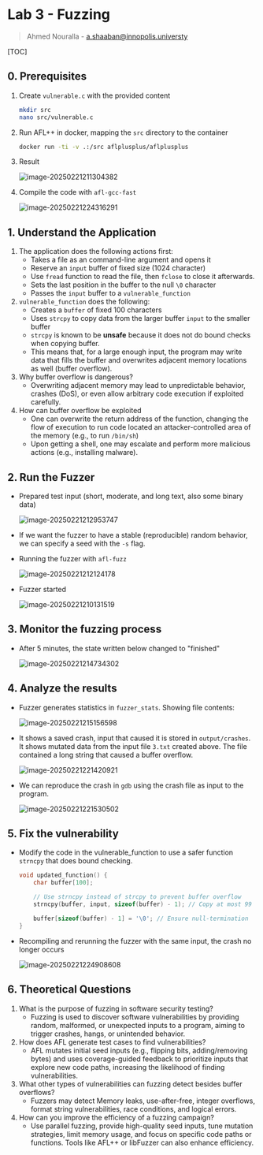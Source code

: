 # Lab 3 - Fuzzing

> Ahmed Nouralla - a.shaaban@innopolis.universty

[TOC]

## 0. Prerequisites

1. Create `vulnerable.c` with the provided content

   ```bash
   mkdir src
   nano src/vulnerable.c
   ```

1. Run AFL++ in docker, mapping the `src` directory to the container

   ```bash
   docker run -ti -v .:/src aflplusplus/aflplusplus
   ```

4. Result

   ![image-20250221211304382](https://i.imgur.com/gKLFgGb.png)

5. Compile the code with `afl-gcc-fast`

   ![image-20250221224316291](https://i.imgur.com/8LIebLO.png)

## 1. Understand the Application

1. The application does the following actions first:
   - Takes a file as an command-line argument and opens it
   - Reserve an `input` buffer of fixed size (1024 character)
   - Use `fread` function to read the file, then `fclose` to close it afterwards.
   - Sets the last position in the buffer to the null `\0` character
   - Passes the `input` buffer to a `vulnerable_function`
1. `vulnerable_function` does the following:
   - Creates a `buffer` of fixed 100 characters
   - Uses `strcpy` to copy data from the larger buffer `input` to the smaller buffer
   - `strcpy` is known to be **unsafe** because it does not do bound checks when copying buffer.
   - This means that, for a large enough input, the program may write data that fills the buffer and overwrites adjacent memory locations as well (buffer overflow).
1. Why buffer overflow is dangerous?
   - Overwriting adjacent memory may lead to unpredictable behavior, crashes (DoS), or even allow arbitrary code execution if exploited carefully.
1. How can buffer overflow be exploited
   - One can overwrite the return address of the function, changing the flow of execution to run code located an attacker-controlled area of the memory (e.g., to run `/bin/sh`)
   - Upon getting a shell, one may escalate and perform more malicious actions (e.g., installing malware).

## 2. Run the Fuzzer

- Prepared test input (short, moderate, and long text, also some binary data)

  ![image-20250221212953747](https://i.imgur.com/ygeMqkn.png)

- If we want the fuzzer to have a stable (reproducible) random behavior, we can specify a seed with the `-s` flag.

- Running the fuzzer with `afl-fuzz`

  ![image-20250221212124178](https://i.imgur.com/sZ3zLav.png)

- Fuzzer started

  ![image-20250221210131519](https://i.imgur.com/wD28T2r.png)

## 3. Monitor the fuzzing process

- After 5 minutes, the state written below changed to "finished"

  ![image-20250221214734302](https://i.imgur.com/l2OPJoT.png)

## 4. Analyze the results

- Fuzzer generates statistics in `fuzzer_stats`. Showing file contents:

  ![image-20250221215156598](https://i.imgur.com/IKxspHn.png)

- It shows a saved crash, input that caused it is stored in `output/crashes`. It shows mutated data from the input file `3.txt` created above. The file contained a long string that caused a buffer overflow.

  ![image-20250221221420921](https://i.imgur.com/qhJ5aJx.png)

- We can reproduce the crash in `gdb` using the crash file as input to the program.

  ![image-20250221221530502](https://i.imgur.com/gthr5dW.png)

## 5. Fix the vulnerability

- Modify the code in the vulnerable_function to use a safer function `strncpy` that does bound checking.

  ```c++
  void updated_function() {
      char buffer[100];
  
      // Use strncpy instead of strcpy to prevent buffer overflow
      strncpy(buffer, input, sizeof(buffer) - 1); // Copy at most 99 characters
  
      buffer[sizeof(buffer) - 1] = '\0'; // Ensure null-termination
  }
  ```

- Recompiling and rerunning the fuzzer with the same input, the crash no longer occurs

  ![image-20250221224908608](https://i.imgur.com/FwXnJJE.png)

## 6. Theoretical Questions

1. What is the purpose of fuzzing in software security testing?
   - Fuzzing is used to discover software vulnerabilities by providing random, malformed, or unexpected inputs to a program, aiming to trigger crashes, hangs, or unintended behavior.
1. How does AFL generate test cases to find vulnerabilities?
   - AFL mutates initial seed inputs (e.g., flipping bits, adding/removing bytes) and uses coverage-guided feedback to prioritize inputs that explore new code paths, increasing the likelihood of finding vulnerabilities.
1. What other types of vulnerabilities can fuzzing detect besides buffer overflows?
   - Fuzzers may detect Memory leaks, use-after-free, integer overflows, format string vulnerabilities, race conditions, and logical errors.
1. How can you improve the efficiency of a fuzzing campaign?
   - Use parallel fuzzing, provide high-quality seed inputs, tune mutation strategies, limit memory usage, and focus on specific code paths or functions. Tools like AFL++ or libFuzzer can also enhance efficiency.


